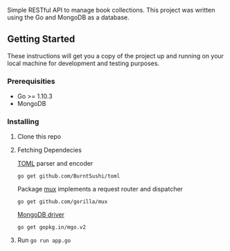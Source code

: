 Simple RESTful API to manage book collections. This project was written using the Go and MongoDB as a database.

## Getting Started

These instructions will get you a copy of the project up and running on your local machine for development and testing purposes.

### Prerequisities

- Go >= 1.10.3
- MongoDB

### Installing

1. Clone this repo

2. Fetching Dependecies

   [TOML](https://github.com/BurntSushi/toml) parser and encoder
   
   ```
   go get github.com/BurntSushi/toml
   ```
   
   Package [mux](https://github.com/gorilla/mux) implements a request router and dispatcher
    
   ```
   go get github.com/gorilla/mux
   ```

   [MongoDB driver](https://github.com/go-mgo/mgo)
   
   ```
   go get gopkg.in/mgo.v2
   ```

3. Run `go run app.go`

